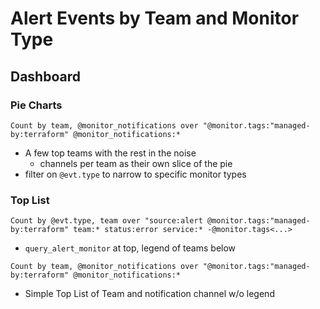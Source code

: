 # Alert Events by Team and Monitor Type

## Dashboard

### Pie Charts

```datadog
Count by team, @monitor_notifications over "@monitor.tags:"managed-by:terraform" @monitor_notifications:*
```

- A few top teams with the rest in the noise
  - channels per team as their own slice of the pie
- filter on `@evt.type` to narrow to specific monitor types

### Top List

```datadog
Count by @evt.type, team over "source:alert @monitor.tags:"managed-by:terraform" team:* status:error service:* -@monitor.tags<...>
```

- `query_alert_monitor` at top, legend of teams below

```datadog
Count by team, @monitor_notifications over "@monitor.tags:"managed-by:terraform" @monitor_notifications:*
```

- Simple Top List of Team and notification channel w/o legend
